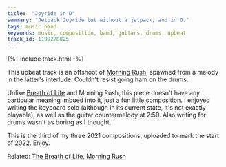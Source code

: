 ```yaml
---
title:  "Joyride in D"
summary: "Jetpack Joyride but without a jetpack, and in D."
tags: music band
keywords: music, composition, band, guitars, drums, upbeat
track_id: 1199278825
---
```


{%- include track.html -%}

This upbeat track is an offshoot of [Morning Rush](/posts/morning-rush/), spawned from a melody in the latter's interlude. Couldn't resist going ham on the drums.

Unlike [Breath of Life](/posts/the-breath-of-life/) and Morning Rush, this piece doesn't have any particular meaning imbued into it, just a fun little composition. I enjoyed writing the keyboard solo (although in its current state, it's not exactly playable), as well as the guitar countermelody at 2:50. Also writing for drums wasn't as boring as I thought.

This is the third of my three 2021 compositions, uploaded to mark the start of 2022. Enjoy.

Related: [The Breath of Life](/posts/the-breath-of-life/), [Morning Rush](/posts/morning-rush/)
